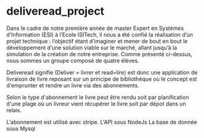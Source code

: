 # deliveread_project

Dans le cadre de notre première année de master Expert en Systèmes d’Information (ESI) à l’Ecole ISITech, il nous a été confié la réalisation d’un projet technique : l’objectif étant d’imaginer et mener de bout en bout le développement d’une solution viable sur le marché, allant jusqu’à la simulation de la création de notre entreprise. Comme présenté ci-dessus, nous sommes un groupe composé de quatre élèves.

Deliveread signifie (Deliver = livrer et read=lire) est donc une application de livraison de livre reposant sur un principe de bibliothèque où le concept est d'emprunter et rendre un livre via des abonnements.

Selon le type d'abonnement le livre peut être rendu soit par planification d'une plage où un livreur vient récupérer le livre soit par dépot dans un relais. 

L'abonnement est utilisé avec stripe. 
L'API sous NodeJs 
La base de donnée sous Mysql
